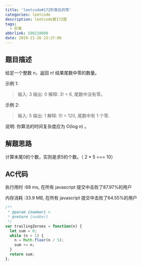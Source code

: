 ```yaml
---
title: 'leetcode#172阶乘后的零'
categories: leetcode
description: leetcode第172题
tags:
  - 阶乘
abbrlink: 596210080
date: 2019-11-26 22:37:06
---
```


## 题目描述

给定一个整数 n，返回 n! 结果尾数中零的数量。

示例 1:

> 输入: 3
> 输出: 0
> 解释: 3! = 6, 尾数中没有零。

示例 2:

> 输入: 5
> 输出: 1
> 解释: 5! = 120, 尾数中有 1 个零.

说明: 你算法的时间复杂度应为 O(log n) 。

## 解题思路

计算末尾0的个数，实则是求5的个数。（ 2 * 5 === 10）

## AC代码

执行用时 :68 ms, 在所有 javascript 提交中击败了87.97%的用户

内存消耗 :33.9 MB, 在所有 javascript 提交中击败了64.55%的用户

```javascript
/**
 * @param {number} n
 * @return {number}
 */
var trailingZeroes = function(n) {
  let sum = 0;
  while (n > 1) {
    n = Math.floor(n / 5);
    sum += n;
  }
  return sum;
};
```


